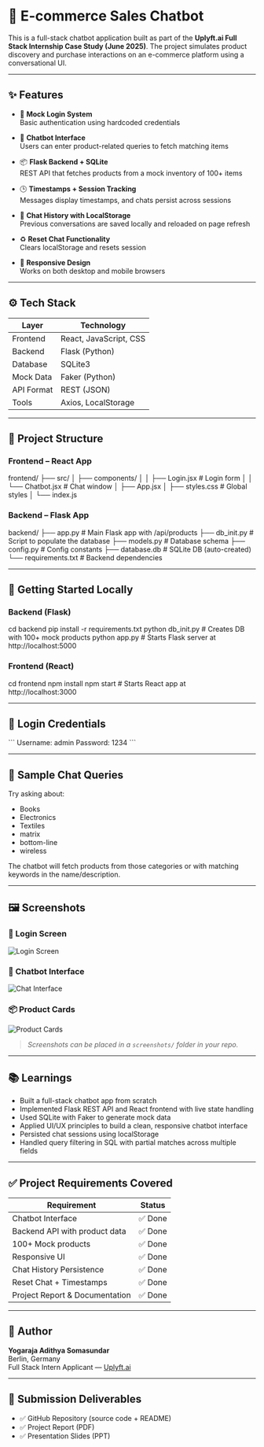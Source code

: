 # 🛒 E-commerce Sales Chatbot

This is a full-stack chatbot application built as part of the **Uplyft.ai Full Stack Internship Case Study (June 2025)**. The project simulates product discovery and purchase interactions on an e-commerce platform using a conversational UI.

---

## ✨ Features

- 🔐 **Mock Login System**  
  Basic authentication using hardcoded credentials

- 💬 **Chatbot Interface**  
  Users can enter product-related queries to fetch matching items

- 📦 **Flask Backend + SQLite**  
  REST API that fetches products from a mock inventory of 100+ items

- 🕒 **Timestamps + Session Tracking**  
  Messages display timestamps, and chats persist across sessions

- 💾 **Chat History with LocalStorage**  
  Previous conversations are saved locally and reloaded on page refresh

- ♻️ **Reset Chat Functionality**  
  Clears localStorage and resets session

- 📱 **Responsive Design**  
  Works on both desktop and mobile browsers

---

## ⚙️ Tech Stack

| Layer      | Technology                 |
|------------|----------------------------|
| Frontend   | React, JavaScript, CSS     |
| Backend    | Flask (Python)             |
| Database   | SQLite3                    |
| Mock Data  | Faker (Python)             |
| API Format | REST (JSON)                |
| Tools      | Axios, LocalStorage        |

---

## 📁 Project Structure

### Frontend – React App


frontend/
├── src/
│   ├── components/
│   │   ├── Login.jsx       # Login form
│   │   └── Chatbot.jsx     # Chat window
│   ├── App.jsx
│   ├── styles.css          # Global styles
│   └── index.js


### Backend – Flask App


backend/
├── app.py                  # Main Flask app with /api/products
├── db_init.py              # Script to populate the database
├── models.py               # Database schema
├── config.py               # Config constants
├── database.db             # SQLite DB (auto-created)
└── requirements.txt        # Backend dependencies


---

## 🚀 Getting Started Locally

### Backend (Flask)


cd backend
pip install -r requirements.txt
python db_init.py         # Creates DB with 100+ mock products
python app.py             # Starts Flask server at http://localhost:5000


### Frontend (React)


cd frontend
npm install
npm start                 # Starts React app at http://localhost:3000


---

## 🔐 Login Credentials

\`\`\`
Username: admin
Password: 1234
\`\`\`

---

## 🧪 Sample Chat Queries

Try asking about:

- Books
- Electronics
- Textiles
- matrix
- bottom-line
- wireless

The chatbot will fetch products from those categories or with matching keywords in the name/description.

---

## 🖼️ Screenshots

### 🔐 Login Screen

![Login Screen](screenshots/image.png)

### 🤖 Chatbot Interface

![Chat Interface](screenshots/image-1.png)

### 📦 Product Cards

![Product Cards](screenshots/products.png)

> _Screenshots can be placed in a `screenshots/` folder in your repo._

---

## 📚 Learnings

- Built a full-stack chatbot app from scratch
- Implemented Flask REST API and React frontend with live state handling
- Used SQLite with Faker to generate mock data
- Applied UI/UX principles to build a clean, responsive chatbot interface
- Persisted chat sessions using localStorage
- Handled query filtering in SQL with partial matches across multiple fields

---

## ✅ Project Requirements Covered

| Requirement                      | Status  |
|----------------------------------|---------|
| Chatbot Interface                | ✅ Done |
| Backend API with product data    | ✅ Done |
| 100+ Mock products               | ✅ Done |
| Responsive UI                    | ✅ Done |
| Chat History Persistence         | ✅ Done |
| Reset Chat + Timestamps          | ✅ Done |
| Project Report & Documentation   | ✅ Done |

---

## 👤 Author

**Yogaraja Adithya Somasundar**  
Berlin, Germany  
Full Stack Intern Applicant — [Uplyft.ai](https://www.linkedin.com/company/uplyft-ai/)

---

## 📂 Submission Deliverables

- ✅ GitHub Repository (source code + README)
- ✅ Project Report (PDF)
- ✅ Presentation Slides (PPT)
